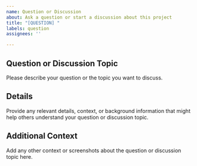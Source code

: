 ```yaml
---
name: Question or Discussion
about: Ask a question or start a discussion about this project
title: "[QUESTION] "
labels: question
assignees: ''

---
```


## Question or Discussion Topic

Please describe your question or the topic you want to discuss.

## Details

Provide any relevant details, context, or background information that might help others understand your question or discussion topic.

## Additional Context

Add any other context or screenshots about the question or discussion topic here.

